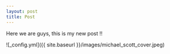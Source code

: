 ```yaml
---
layout: post
title: Post
---
```


Here we are guys, this is my new post !! 

![_config.yml]({{ site.baseurl }}/images/michael_scott_cover.jpeg)
